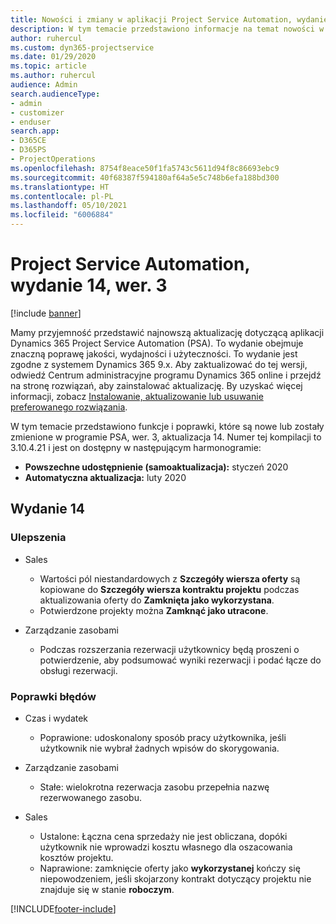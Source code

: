 ```yaml
---
title: Nowości i zmiany w aplikacji Project Service Automation, wydanie 14, wer. 3
description: W tym temacie przedstawiono informacje na temat nowości w aktualizacji usługi Project Service Automation, wydanie 14, wer. 3.
author: ruhercul
ms.custom: dyn365-projectservice
ms.date: 01/29/2020
ms.topic: article
ms.author: ruhercul
audience: Admin
search.audienceType:
- admin
- customizer
- enduser
search.app:
- D365CE
- D365PS
- ProjectOperations
ms.openlocfilehash: 8754f8eace50f1fa5743c5611d94f8c86693ebc9
ms.sourcegitcommit: 40f68387f594180af64a5e5c748b6efa188bd300
ms.translationtype: HT
ms.contentlocale: pl-PL
ms.lasthandoff: 05/10/2021
ms.locfileid: "6006884"
---
```

# <a name="project-service-automation-update-release-14-v3"></a>Project Service Automation, wydanie 14, wer. 3

[!include [banner](../includes/psa-now-project-operations.md)]

Mamy przyjemność przedstawić najnowszą aktualizację dotyczącą aplikacji Dynamics 365 Project Service Automation (PSA). To wydanie obejmuje znaczną poprawę jakości, wydajności i użyteczności. To wydanie jest zgodne z systemem Dynamics 365 9.x. Aby zaktualizować do tej wersji, odwiedź Centrum administracyjne programu Dynamics 365 online i przejdź na stronę rozwiązań, aby zainstalować aktualizację. By uzyskać więcej informacji, zobacz [Instalowanie, aktualizowanie lub usuwanie preferowanego rozwiązania](/power-platform/admin/install-remove-preferred-solution).

W tym temacie przedstawiono funkcje i poprawki, które są nowe lub zostały zmienione w programie PSA, wer. 3, aktualizacja 14. Numer tej kompilacji to 3.10.4.21 i jest on dostępny w następującym harmonogramie:

- **Powszechne udostępnienie (samoaktualizacja):** styczeń 2020
- **Automatyczna aktualizacja:** luty 2020

## <a name="update-release-14"></a>Wydanie 14

### <a name="enhancements"></a>Ulepszenia

- Sales

     - Wartości pól niestandardowych z **Szczegóły wiersza oferty** są kopiowane do **Szczegóły wiersza kontraktu projektu** podczas aktualizowania oferty do **Zamknięta jako wykorzystana**.
     - Potwierdzone projekty można **Zamknąć jako utracone**.

- Zarządzanie zasobami

     - Podczas rozszerzania rezerwacji użytkownicy będą proszeni o potwierdzenie, aby podsumować wyniki rezerwacji i podać łącze do obsługi rezerwacji.


### <a name="bug-fixes"></a>Poprawki błędów

- Czas i wydatek

     - Poprawione: udoskonalony sposób pracy użytkownika, jeśli użytkownik nie wybrał żadnych wpisów do skorygowania.

- Zarządzanie zasobami

     - Stałe: wielokrotna rezerwacja zasobu przepełnia nazwę rezerwowanego zasobu.

- Sales

     - Ustalone: Łączna cena sprzedaży nie jest obliczana, dopóki użytkownik nie wprowadzi kosztu własnego dla oszacowania kosztów projektu.
     - Naprawione: zamknięcie oferty jako **wykorzystanej** kończy się niepowodzeniem, jeśli skojarzony kontrakt dotyczący projektu nie znajduje się w stanie **roboczym**.



[!INCLUDE[footer-include](../includes/footer-banner.md)]